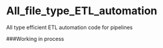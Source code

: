 # All_file_type_ETL_automation
All type efficient ETL automation code for pipelines

###Working in process
